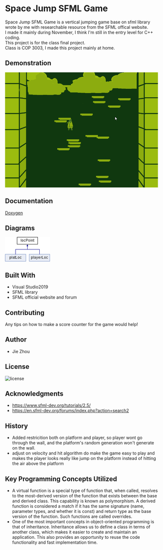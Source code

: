 # Space Jump SFML Game
Space Jump SFML Game is a vertical jumping game base on sfml library wrote by me with researchable resource from the SFML offical website.<br />
I made it mainly during November, I think I'm still in the entry level for C++ coding.<br />
This project is for the class final project.<br />
Class is COP 3003, I made this project mainly at home.<br />

## Demonstration
![Sample GIF](JNIzrIgziU.gif) 

## Documentation
[Doxygen](https://nizisi.github.io/Projects-3003/html/)

## Diagrams
![Sample Image](docs/html/classloc_point.png)

## Built With
* Visual Studio2019 
* SFML library
* SFML official website and forum

## Contributing
Any tips on how to make a score counter for the game would help!

## Author
* Jie Zhou

## License
![license](LICENSE)

## Acknowledgments

* https://www.sfml-dev.org/tutorials/2.5/
* https://en.sfml-dev.org/forums/index.php?action=search2

## History
* Added restricition both on platform and player, so player wont go through the wall, and the platform's random generation won't generate on the wall.
* adjust on velocity and hit algorithm do make the game easy to play and makes the player looks really like jump on the platform instead of hitting the air above the platform

## Key Programming Concepts Utilized
* A virtual function is a special type of function that, when called, resolves to the most-derived version of the function that exists between the base and derived class. This capability is known as polymorphism. A derived function is considered a match if it has the same signature (name, parameter types, and whether it is const) and return type as the base version of the function. Such functions are called overrides. 
* One of the most important concepts in object-oriented programming is that of inheritance. Inheritance allows us to define a class in terms of another class, which makes it easier to create and maintain an application. This also provides an opportunity to reuse the code functionality and fast implementation time.
